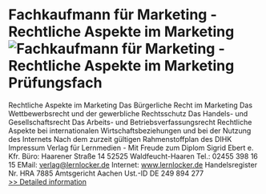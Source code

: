 # Fachkaufmann für Marketing - Rechtliche Aspekte im Marketing<br />![Fachkaufmann für Marketing - Rechtliche Aspekte im Marketing](https://mycommerce.akamaized.net/api/pimages/P300381788/BIG/300381788.JPG)<br />  Prüfungsfach
  Rechtliche Aspekte im Marketing
  Das Bürgerliche Recht im Marketing
Das Wettbewerbsrecht und der gewerbliche Rechtsschutz
Das Handels- und Gesellschaftsrecht
Das Arbeits- und Betriebsverfassungsrecht
Rechtliche Aspekte bei internationalen Wirtschaftsbeziehungen und bei der Nutzung des Internets
  Nach dem zurzeit gültigen Rahmenstoffplan des DIHK
  Impressum
  Verlag für Lernmedien - Mit Freude zum Diplom
Sigrid Ebert e. Kfr.
  Büro:
  Haarener Straße 14
52525 Waldfeucht-Haaren
  Tel.: 02455 398 16 15
EMail: verlag@lernlocker.de
Internet: www.lernlocker.de
  Handelsregister Nr. HRA 7885
Amtsgericht Aachen
  Ust.-ID DE 249 894 277<br />[>> Detailed information](https://secure.shareit.com/shareit/product.html?productid=300381788&affiliateid=200057808)